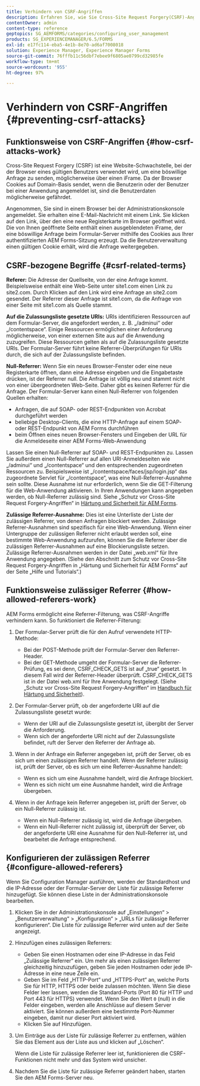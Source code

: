 ```yaml
---
title: Verhindern von CSRF-Angriffen
description: Erfahren Sie, wie Sie Cross-Site Request Forgery(CSRF)-Angriffe verhindern und Benutzerdaten vor einem unbefugten Zugriff schützen.
contentOwner: admin
content-type: reference
geptopics: SG_AEMFORMS/categories/configuring_user_management
products: SG_EXPERIENCEMANAGER/6.5/FORMS
exl-id: e17fc114-eba5-4e1b-8e70-ad6af7008018
solution: Experience Manager, Experience Manager Forms
source-git-commit: 76fffb11c56dbf7ebee9f6805ae0799cd32985fe
workflow-type: tm+mt
source-wordcount: '955'
ht-degree: 97%

---
```


# Verhindern von CSRF-Angriffen {#preventing-csrf-attacks}

## Funktionsweise von CSRF-Angriffen {#how-csrf-attacks-work}

Cross-Site Request Forgery (CSRF) ist eine Website-Schwachstelle, bei der der Browser eines gültigen Benutzers verwendet wird, um eine böswillige Anfrage zu senden, möglicherweise über einen iFrame. Da der Browser Cookies auf Domain-Basis sendet, wenn die Benutzerin oder der Benutzer bei einer Anwendung angemeldet ist, sind die Benutzerdaten möglicherweise gefährdet.

Angenommen, Sie sind in einem Browser bei der Administrationskonsole angemeldet. Sie erhalten eine E-Mail-Nachricht mit einem Link. Sie klicken auf den Link, über den eine neue Registerkarte im Browser geöffnet wird. Die von Ihnen geöffnete Seite enthält einen ausgeblendeten iFrame, der eine böswillige Anfrage beim Formular-Server mithilfe des Cookies aus Ihrer authentifizierten AEM Forms-Sitzung erzeugt. Da die Benutzerverwaltung einen gültigen Cookie erhält, wird die Anfrage weitergegeben.

## CSRF-bezogene Begriffe {#csrf-related-terms}

**Referer:** Die Adresse der Quellseite, von der eine Anfrage kommt. Beispielsweise enthält eine Web-Seite unter site1.com einen Link zu site2.com. Durch Klicken auf den Link wird eine Anfrage an site2.com gesendet. Der Referrer dieser Anfrage ist site1.com, da die Anfrage von einer Seite mit site1.com als Quelle stammt.

**Auf die Zulassungsliste gesetzte URIs:** URIs identifizieren Ressourcen auf dem Formular-Server, die angefordert werden, z. B. „/adminui“ oder „/contentspace“. Einige Ressourcen ermöglichen einer Anforderung möglicherweise, von einer externen Site aus auf die Anwendung zuzugreifen. Diese Ressourcen gelten als auf die Zulassungsliste gesetzte URIs. Der Formular-Server führt keine Referrer-Überprüfungen für URIs durch, die sich auf der Zulassungsliste befinden.

**Null-Referrer:** Wenn Sie ein neues Browser-Fenster oder eine neue Registerkarte öffnen, dann eine Adresse eingeben und die Eingabetaste drücken, ist der Referrer null. Die Anfrage ist völlig neu und stammt nicht von einer übergeordneten Web-Seite. Daher gibt es keinen Referrer für die Anfrage. Der Formular-Server kann einen Null-Referrer von folgenden Quellen erhalten:

* Anfragen, die auf SOAP- oder REST-Endpunkten von Acrobat durchgeführt werden
* beliebige Desktop-Clients, die eine HTTP-Anfrage auf einem SOAP- oder REST-Endpunkt von AEM Forms durchführen
* beim Öffnen eines neuen Browser-Fensters und Eingeben der URL für die Anmeldeseite einer AEM Forms-Web-Anwendung

Lassen Sie einen Null-Referrer auf SOAP- und REST-Endpunkten zu. Lassen Sie außerdem einen Null-Referrer auf allen URI-Anmeldeseiten wie „/adminui“ und „/contentspace“ und den entsprechenden zugeordneten Ressourcen zu. Beispielsweise ist „/contentspace/faces/jsp/login.jsp“ das zugeordnete Servlet für „/contentspace“, was eine Null-Referrer-Ausnahme sein sollte. Diese Ausnahme ist nur erforderlich, wenn Sie die GET-Filterung für die Web-Anwendung aktivieren. In Ihren Anwendungen kann angegeben werden, ob Null-Referrer zulässig sind. Siehe „Schutz vor Cross-Site Request Forgery-Angriffen“ in [Härtung und Sicherheit für AEM Forms](https://help.adobe.com/de_DE/livecycle/11.0/HardeningSecurity/index.html).

**Zulässige Referrer-Ausnahme:** Dies ist eine Unterliste der Liste der zulässigen Referrer, von denen Anfragen blockiert werden. Zulässige Referrer-Ausnahmen sind spezifisch für eine Web-Anwendung. Wenn einer Untergruppe der zulässigen Referrer nicht erlaubt werden soll, eine bestimmte Web-Anwendung aufzurufen, können Sie die Referrer über die zulässigen Referrer-Ausnahmen auf eine Blockierungsliste setzen. Zulässige Referrer-Ausnahmen werden in der Datei „web.xml“ für Ihre Anwendung angegeben. (Siehe den Abschnitt zum Schutz vor Cross-Site Request Forgery-Angriffen in „Härtung und Sicherheit für AEM Forms“ auf der Seite „Hilfe und Tutorials“.)

## Funktionsweise zulässiger Referrer {#how-allowed-referers-work}

AEM Forms ermöglicht eine Referrer-Filterung, was CSRF-Angriffe verhindern kann. So funktioniert die Referrer-Filterung:

1. Der Formular-Server prüft die für den Aufruf verwendete HTTP-Methode:

   * Bei der POST-Methode prüft der Formular-Server den Referrer-Header.
   * Bei der GET-Methode umgeht der Formular-Server die Referrer-Prüfung, es sei denn, CSRF_CHECK_GETS ist auf „true“ gesetzt. In diesem Fall wird der Referrer-Header überprüft. CSRF_CHECK_GETS ist in der Datei web.xml für Ihre Anwendung festgelegt. (Siehe „Schutz vor Cross-Site Request Forgery-Angriffen“ im [Handbuch für Härtung und Sicherheit](https://help.adobe.com/de_DE/livecycle/11.0/HardeningSecurity/index.html)).

1. Der Formular-Server prüft, ob der angeforderte URI auf die Zulassungsliste gesetzt wurde:

   * Wenn der URI auf die Zulassungsliste gesetzt ist, übergibt der Server die Anforderung.
   * Wenn sich der angeforderte URI nicht auf der Zulassungsliste befindet, ruft der Server den Referrer der Anfrage ab.

1. Wenn in der Anfrage ein Referrer angegeben ist, prüft der Server, ob es sich um einen zulässigen Referrer handelt. Wenn der Referrer zulässig ist, prüft der Server, ob es sich um eine Referrer-Ausnahme handelt:

   * Wenn es sich um eine Ausnahme handelt, wird die Anfrage blockiert.
   * Wenn es sich nicht um eine Ausnahme handelt, wird die Anfrage übergeben.

1. Wenn in der Anfrage kein Referrer angegeben ist, prüft der Server, ob ein Null-Referrer zulässig ist.

   * Wenn ein Null-Referrer zulässig ist, wird die Anfrage übergeben.
   * Wenn ein Null-Referrer nicht zulässig ist, überprüft der Server, ob der angeforderte URI eine Ausnahme für den Null-Referrer ist, und bearbeitet die Anfrage entsprechend.

## Konfigurieren der zulässigen Referrer {#configure-allowed-referers}

Wenn Sie Configuration Manager ausführen, werden der Standardhost und die IP-Adresse oder der Formular-Server der Liste für zulässige Referrer hinzugefügt. Sie können diese Liste in der Administrationskonsole bearbeiten.

1. Klicken Sie in der Administrationskonsole auf „Einstellungen“ > „Benutzerverwaltung“ > „Konfiguration“ > „URLs für zulässige Referrer konfigurieren“. Die Liste für zulässige Referrer wird unten auf der Seite angezeigt.
1. Hinzufügen eines zulässigen Referrers:

   * Geben Sie einen Hostnamen oder eine IP-Adresse in das Feld „Zulässige Referrer“ ein. Um mehr als einen zulässigen Referrer gleichzeitig hinzuzufügen, geben Sie jeden Hostnamen oder jede IP-Adresse in eine neue Zeile ein.
   * Geben Sie im Feld „HTTP-Port“ und „HTTPS-Port“ an, welche Ports Sie für HTTP, HTTPS oder beide zulassen möchten. Wenn Sie diese Felder leer lassen, werden die Standard-Ports (Port 80 für HTTP und Port 443 für HTTPS) verwendet. Wenn Sie den Wert `0` (null) in die Felder eingeben, werden alle Anschlüsse auf diesem Server aktiviert. Sie können außerdem eine bestimmte Port-Nummer eingeben, damit nur dieser Port aktiviert wird.
   * Klicken Sie auf Hinzufügen.

1. Um Einträge aus der Liste für zulässige Referrer zu entfernen, wählen Sie das Element aus der Liste aus und klicken auf „Löschen“.

   Wenn die Liste für zulässige Referrer leer ist, funktionieren die CSRF-Funktionen nicht mehr und das System wird unsicher.

1. Nachdem Sie die Liste für zulässige Referrer geändert haben, starten Sie den AEM Forms-Server neu.
